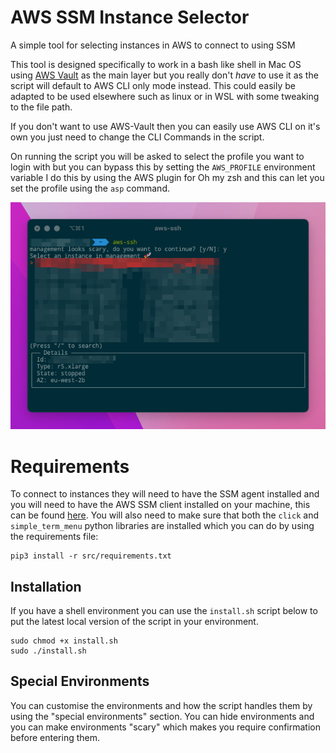 # AWS SSM Instance Selector
A simple tool for selecting instances in AWS to connect to using SSM

This tool is designed specifically to work in a bash like shell in Mac OS using [AWS Vault](https://github.com/99designs/aws-vault) as the main layer but you really don't *have* to use it as the script will default to AWS CLI only mode instead.
This could easily be adapted to be used elsewhere such as linux or in WSL with some tweaking to the file path.

If you don't want to use AWS-Vault then you can easily use AWS CLI on it's own you just need to change the CLI Commands in the script.

On running the script you will be asked to select the profile you want to login with but you can bypass this by setting the `AWS_PROFILE` environment variable
I do this by using the AWS plugin for Oh my zsh and this can let you set the profile using the `asp` command.

![aws-ssh running in Mac OS](images/demo.png)

# Requirements
To connect to instances they will need to have the SSM agent installed and you will need to have the AWS SSM client installed
on your machine, this can be found [here](https://docs.aws.amazon.com/systems-manager/latest/userguide/session-manager-working-with-install-plugin.html).
You will also need to make sure that both the `click` and `simple_term_menu` python libraries are installed which you can do by using the requirements file:
```
pip3 install -r src/requirements.txt
```

## Installation
If you have a shell environment you can use the `install.sh` script below to put the latest local version of the script in your environment.

```
sudo chmod +x install.sh
sudo ./install.sh
```

## Special Environments
You can customise the environments and how the script handles them by using the "special environments" section.
You can hide environments and you can make environments "scary" which makes you require confirmation before entering them.